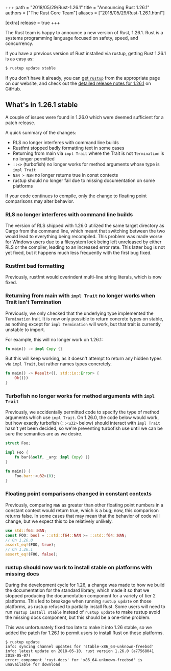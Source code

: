 +++
path = "2018/05/29/Rust-1.26.1"
title = "Announcing Rust 1.26.1"
authors = ["The Rust Core Team"]
aliases = ["2018/05/29/Rust-1.26.1.html"]

[extra]
release = true
+++

The Rust team is happy to announce a new version of Rust, 1.26.1. Rust is a
systems programming language focused on safety, speed, and concurrency.

If you have a previous version of Rust installed via rustup, getting Rust
1.26.1 is as easy as:

```bash
$ rustup update stable
```

If you don't have it already, you can [get `rustup`][install] from the
appropriate page on our website, and check out the [detailed release notes for
1.26.1][notes] on GitHub.

[install]: https://www.rust-lang.org/install.html
[notes]: https://github.com/rust-lang/rust/blob/master/RELEASES.md#version-1261-2018-05-29

## What's in 1.26.1 stable

A couple of issues were found in 1.26.0 which were deemed sufficient for a patch release.

A quick summary of the changes:

* RLS no longer interferes with command line builds
* Rustfmt stopped badly formatting text in some cases
* Returning from main via `impl Trait` where the Trait is not `Termination` is no longer permitted
* `::<>` (turbofish) no longer works for method arguments whose type is `impl Trait`
* `NaN > NaN` no longer returns true in const contexts
* rustup should no longer fail due to missing documentation on some platforms

If your code continues to compile, only the change to floating point
comparisons may alter behavior.

### RLS no longer interferes with command line builds

The version of RLS shipped with 1.26.0 utilized the same target directory as
Cargo from the command line, which meant that switching between the two would
lead to everything being recompiled. This problem was made worse for Windows
users due to a filesystem lock being left unreleased by either RLS or the
compiler, leading to an increased error rate. This latter bug is not yet
fixed, but it happens much less frequently with the first bug fixed.

### Rustfmt bad formatting

Previously, rustfmt would overindent multi-line string literals, which is now
fixed.

### Returning from main with `impl Trait` no longer works when Trait isn't Termination

Previously, we only checked that the underlying type implemented the
`Termination` trait. It is now only possible to return concrete types on
stable, as nothing except for `impl Termination` will work, but that trait is
currently unstable to import.

For example, this will no longer work on 1.26.1:

```rust
fn main() -> impl Copy {}
```

But this will keep working, as it doesn't attempt to return any hidden types
via `impl Trait`, but rather names types concretely.

```rust
fn main() -> Result<(), std::io::Error> {
    Ok(())
}
```

### Turbofish no longer works for method arguments with `impl Trait`

Previously, we accidentally permitted code to specify the type of method
arguments which use `impl Trait`. On 1.26.0, the code below would work, but
how exactly turbofish (`::<u32>` below) should interact with `impl Trait`
hasn't yet been decided, so we're preventing turbofish use until we can be
sure the semantics are as we desire.

```rust
struct Foo;

impl Foo {
    fn bar(&self, _arg: impl Copy) {}
}

fn main() {
    Foo.bar::<u32>(0);
}
```

### Floating point comparisons changed in constant contexts

Previously, comparing `NaN` as greater than other floating point numbers in a constant
context would return true, which is a bug; now, this comparison returns false.
In some cases that may mean that the behavior of code will change, but we
expect this to be relatively unlikely.

```rust
use std::f64::NAN;
const FOO: bool = ::std::f64::NAN >= ::std::f64::NAN;
// On 1.26.0
assert_eq!(FOO, true);
// On 1.26.1
assert_eq!(FOO, false);
```

### rustup should now work to install stable on platforms with missing docs

During the development cycle for 1.26, a change was made to how we build the
documentation for the standard library, which made it so that we stopped
producing the documentation component for a variety of tier 2 platforms.  This
led to breakage when running `rustup update` on those platforms, as rustup
refused to partially install Rust. Some users will need to run `rustup install
stable` instead of `rustup update` to make rustup avoid the missing docs
component, but this should be a one-time problem.

This was unfortunately fixed too late to make it into 1.26 stable, so we added
the patch for 1.26.1 to permit users to install Rust on these platforms.

```
$ rustup update
info: syncing channel updates for 'stable-x86_64-unknown-freebsd'
info: latest update on 2018-05-10, rust version 1.26.0 (a77568041 2018-05-07)
error: component 'rust-docs' for 'x86_64-unknown-freebsd' is unavailable for download
```
